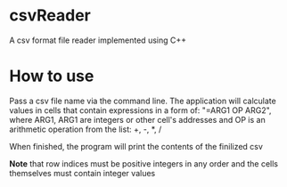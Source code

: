 # csvReader
A csv format file reader implemented using C++

# How to use
Pass a csv file name via the command line. The application will calculate values in cells that contain expressions in a form of: "=ARG1 OP ARG2", where ARG1, ARG1 are integers or other cell's addresses and OP is an arithmetic operation from the list: +, -, *, / 

When finished, the program will print the contents of the finilized csv

**Note** that row indices must be positive integers in any order and the cells themselves must contain integer values

